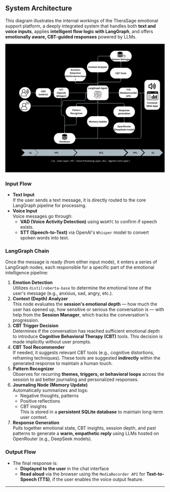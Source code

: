 
## System Architecture

This diagram illustrates the internal workings of the TheraSage emotional support platform, a deeply integrated system that handles both **text and voice inputs**, applies **intelligent flow logic with LangGraph**, and offers **emotionally aware, CBT-guided responses** powered by LLMs.


![System Architecture Diagram](./system_arch_image.png)

### Input Flow

- **Text Input**  
    If the user sends a text message, it is directly routed to the core LangGraph pipeline for processing.
- **Voice Input**  
    Voice messages go through:
    - **VAD (Voice Activity Detection)** using `WebRTC` to confirm if speech exists.
    - **STT (Speech-to-Text)** via OpenAI's `Whisper` model to convert spoken words into text.

### LangGraph Chain

Once the message is ready (from either input mode), it enters a series of LangGraph nodes, each responsible for a specific part of the emotional intelligence pipeline:

1. **Emotion Detection**  
    Utilizes `distilroberta-base` to determine the emotional tone of the user's message (e.g., anxious, sad, angry, etc.).
2. **Context (Depth) Analyzer**  
    This node evaluates the **session's emotional depth** — how much the user has opened up, how sensitive or serious the conversation is — with help from the **Session Manager**, which tracks the conversation's progression.
3. **CBT Trigger Decision**  
    Determines if the conversation has reached sufficient emotional depth to introduce **Cognitive Behavioral Therapy (CBT)** tools. This decision is made implicitly without user prompts.
4. **CBT Tool Recommender**  
    If needed, it suggests relevant CBT tools (e.g., cognitive distortions, reframing techniques). These tools are suggested **indirectly** within the generated response to maintain a human touch.
5. **Pattern Recognizer**  
    Observes for recurring **themes, triggers, or behavioral loops** across the session to aid better journaling and personalized responses.
6. **Journaling Node (Memory Update)**   
    Automatically summarizes and logs:
    - Negative thoughts, patterns
    - Positive reflections
    - CBT insights  
        This is stored in a **persistent SQLite database** to maintain long-term user context.
7. **Response Generation**  
    Pulls together emotional state, CBT insights, session depth, and past patterns to generate a **warm, empathetic reply** using LLMs hosted on OpenRouter (e.g., DeepSeek models).

### Output Flow

- The final response is:
    - **Displayed to the user** in the chat interface
    - **Read aloud** via the browser using the `MediaRecorder API` for **Text-to-Speech (TTS)**, if the user enables the voice output feature.

---

